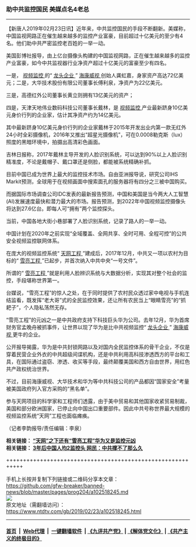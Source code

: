 ### 助中共监控国民 美媒点名4老总
------------------------

<div class="post_content">
 <p>
  【新唐人2019年02月23日讯】近年来，中共监控国民的手段不断翻新。美媒称，中国监视网路正在催生越来越多的监控产业富豪，目前超过十亿美元的至少有4名。他们助中共严密监控老百姓的一举一动。
 </p>
 <p>
  美国彭博社报导，由上亿台摄像头构建的中国监视网路，正在催生越来越多的监控产业富豪，如今中共监视器行业净资产超过十亿美元的富豪至少有四名。
 </p>
 <p>
  一是，
  <a href="https://www.ntdtv.com/gb/视频监控.htm">
   视频监控
  </a>
  的“
  <a href="https://www.ntdtv.com/gb/龙头企业.htm">
   龙头企业
  </a>
  ”
  <a href="https://www.ntdtv.com/gb/海康威视.htm">
   海康威视
  </a>
  创始人龚虹嘉，身家资产高达72亿美元；二是，大华技术股份有限公司董事长傅利泉，净资产为22亿美元。
 </p>
 <p>
  三是，高德红外公司董事长黄立则拥有13亿美元的资产；
 </p>
 <p>
  四是，天津天地伟业数码科技公司董事长戴林，是
  <a href="https://www.ntdtv.com/gb/视频监控.htm">
   视频监控
  </a>
  产业最新跻身10亿美元身价行列的企业家，估计其净资产约为14亿美元。
 </p>
 <p>
  其中最新跻身10亿美元身价行列的企业家戴林于2015年开发出业内第一款无红外24小时全彩摄像机，2016年又推出“超星光摄像机”，可在0.0008勒克斯（lux）照度的黑暗环境中，拍摄出高清彩色画面。
 </p>
 <p>
  吉林日报称，2017年戴林主导开发的人脸识别系统，可以达到90%以上人脸识别精准度，不论是戴帽子、戴口罩还是侧脸，都能被系统精确补抓。
 </p>
 <p>
  目前中国已成为世界上最大的监控技术市场。自由亚洲报导说，研究公司IHS Markit预测，全球用于在视频画面中搜索面孔的服务器将有四分之三被中国购买。
 </p>
 <p>
  而据国际市场调查公司IDC发表的最新报告预测，中国和美国是当今两大人工智慧(AI)发展速度最快和潜力最大的市场。报告预测，到2022年中国视频监控摄像头将达到27.6亿台。即每人可“拥有”两个监控探头。
 </p>
 <p>
  当前，中国各地大街小巷部署了人脸识别系统，记录了路人的一举一动。
 </p>
 <p>
  中国计划在2020年之前实现“全域覆盖、全网共享、全时可用、全程可控”的公共安全视频监控联网体系。
 </p>
 <p>
  在庞大的视频监控系统“
  <a href="https://www.ntdtv.com/gb/天网工程.htm">
   天网工程
  </a>
  ”建成后，2017年12月，中共又一项以农村为目标的“
  <a href="https://www.ntdtv.com/gb/雪亮工程.htm">
   雪亮工程
  </a>
  ”已起步，并首次纳入中共中央“一号文件”。
 </p>
 <p>
  所谓的“
  <a href="https://www.ntdtv.com/gb/雪亮工程.htm">
   雪亮工程
  </a>
  ”就是利用人脸辨识系统与大数据分析，实现其对整个社会的监控，手段堪称世界第一。
 </p>
 <p>
  台媒说，“雪亮工程”的惊人之处，在于同时提供了农村民众透过家中电视与手机连结监看，既发挥“老大哥”式的全民监控效果，还让所有农民当上“眼睛雪亮”的“抓耙子”，个人隐私荡然无存。
 </p>
 <p>
  “雪亮工程”的元凶之一是中共政府支持下科技巨头华为公司。去年12月，华为首席财务官孟晚舟被抓事件，让世界以现了华为是比中共视频监控“
  <a href="https://www.ntdtv.com/gb/龙头企业.htm">
   龙头企业
  </a>
  ”
  <a href="https://www.ntdtv.com/gb/海康威视.htm">
   海康威视
  </a>
  更牛的企业。
 </p>
 <p>
  公开报导揭露，华为是中共封锁网路以及对国内全民监控体系的骨干企业，不仅是穿着民营企业外衣的中共超级间谍机构，还是中共利用高科技渗透西方的平台和工具，在国际通过盗窃、渗透、收买等手段，最终颠覆美国和西方自由世界，用红色共产政权统治世界。
 </p>
 <p>
  不过，目前海康威视、大华技术和华为等中共科技公司的产品都因“国家安全”考量被美国政府列入官方采购的“黑名单”。
 </p>
 <p>
  参与天网项目的科学家和工程师们透露，由于美中贸易和其他国家收紧贸易制裁，美国和部分欧洲国家，已停止向中国出口重要部件。因此中共号称世界最大规模的视频监控系统“天网”工程也面临瘫痪。
 </p>
 <p>
  （记者李韵报导/责任编辑：李泉）
 </p>
 <p>
  <strong>
   相关链接：
   <a href="https://www.ntdtv.com/b5/2018/12/25/a102473319.html" rel="noopener" target="_blank">
    “天网”之下还有“雪亮工程”华为又是监控元凶
   </a>
   <br>
    相关链接：
    <a href="https://www.ntdtv.com/b5/2019/02/07/a102506325.html" rel="noopener" target="_blank">
     3年后中国人均2监控头 网民：中共撑不了那么久
    </a>
   </br>
  </strong>
 </p>
 <div class="single_ad">
 </div>
</div>

+++++++++++++++++++++++++++++++++++++++++++++++++++++++++++<br/><br/>
手机上长按并复制下列链接或二维码分享本文章：<br/>
https://github.com/gfw-breaker/banned-news/blob/master/pages/prog204/a102518245.md <br/>
<a href='https://github.com/gfw-breaker/banned-news/blob/master/pages/prog204/a102518245.md'><img src='https://github.com/gfw-breaker/banned-news/blob/master/pages/prog204/a102518245.md.png'/></a> <br/>
原文地址（需翻墙访问）：https://www.ntdtv.com/gb/2019/02/23/a102518245.html


------------------------
#### [首页](https://github.com/gfw-breaker/banned-news/blob/master/README.md) &nbsp;|&nbsp; [Web代理](https://github.com/labour-camp/helloworld) &nbsp;|&nbsp; [一键翻墙软件](https://github.com/gfw-breaker/nogfw/blob/master/README.md) &nbsp;| [《九评共产党》](https://github.com/gfw-breaker/9ping.md/blob/master/README.md#九评之一评共产党是什么) | [《解体党文化》](https://github.com/gfw-breaker/jtdwh.md/blob/master/README.md) | [《共产主义的终极目的》](https://github.com/gfw-breaker/gczydzjmd.md/blob/master/README.md)

